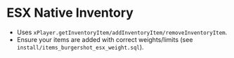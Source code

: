 # ESX Native Inventory

- Uses `xPlayer.getInventoryItem/addInventoryItem/removeInventoryItem`.
- Ensure your items are added with correct weights/limits (see `install/items_burgershot_esx_weight.sql`).
